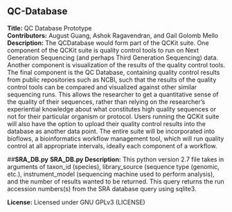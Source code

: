 ## **QC-Database**
**Title:** QC Database Prototype\
**Contributors:** August Guang, Ashok Ragavendran, and Gail Golomb Mello\
**Description:**  The QCDatabase would form part of the QCKit suite. One component of the QCKit suite is quality control tools to run on Next Generation Sequencing (and perhaps Third Generation Sequencing) data. Another component is visualization of the results of the quality control tools. The final component is the QC Database, containing quality control results from public repositories such as NCBI, such that the results of the quality control tools can be compared and visualized against other similar sequencing runs. This allows the researcher to get a quantitative sense of the quality of their sequences, rather than relying on the researcher’s experiential knowledge about what constitutes high quality sequences or not for their particular organism or protocol. Users running the QCKit suite will also have the option to upload their quality control results into the database as another data point. The entire suite will be incorporated into bioflows, a bioinformatics workflow management tool, which will run quality control at all appropriate intervals, ideally each component of a workflow.

##**SRA_DB.py**
**SRA_DB.py Description:** This python version 2.7 file takes in arguments of taxon_id (species), library_source (sequence type (genomic, etc.), instrument_model (sequencing machine used to perform analysis), and the number of results wanted to be returned. This query returns the run accession numbers(s) from the SRA database query using sqlite3.

**License:** Licensed under GNU GPLv3 (LICENSE)
